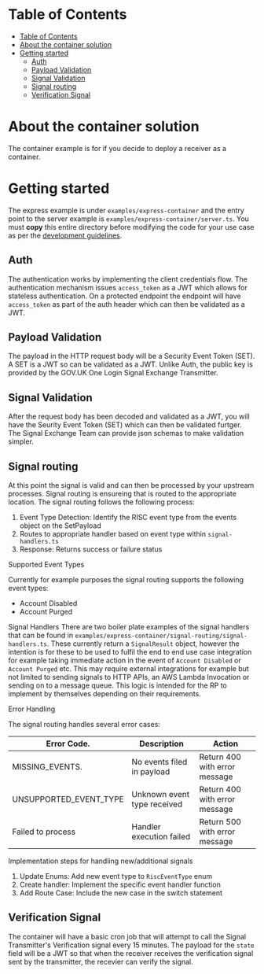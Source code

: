 # Table of Contents

- [Table of Contents](#table-of-contents)
- [About the container solution](#about-the-container-solution)
- [Getting started](#getting-started)
  - [Auth](#auth)
  - [Payload Validation](#payload-validation)
  - [Signal Validation](#signal-validation)
  - [Signal routing](#signal-routing)
  - [Verification Signal](#verification-signal)

# About the container solution

The container example is for if you decide to deploy a receiver as a container.

# Getting started

The express example is under `examples/express-container` and the entry point to the server example is `examples/express-container/server.ts`. You must **copy** this entire directory before modifying the code for your use case as per the [development guidelines](README.md#development-guidelines).

## Auth

The authentication works by implementing the client credentials flow. The authentication mechanism issues `access_token` as a JWT which allows for stateless authentication. On a protected endpoint the endpoint will have `access_token` as part of the auth header which can then be validated as a JWT.

## Payload Validation

The payload in the HTTP request body will be a Security Event Token (SET). A SET is a JWT so can be validated as a JWT. Unlike Auth, the public key is provided by the GOV.UK One Login Signal Exchange Transmitter.

## Signal Validation

After the request body has been decoded and validated as a JWT, you will have the Seurity Event Token (SET) which can then be validated furtger. The Signal Exchange Team can provide json schemas to make validation simpler.

## Signal routing

At this point the signal is valid and can then be processed by your upstream processes. Signal routing is ensureing that is routed to the appropriate location. The signal routing follows the following process:

1. Event Type Detection: Identify the RISC event type from the events object on the SetPayload
2. Routes to appropriate handler based on event type within `signal-handlers.ts`
3. Response: Returns success or failure status

Supported Event Types

Currently for example purposes the signal routing supports the following event types:

- Account Disabled
- Account Purged

Signal Handlers
There are two boiler plate examples of the signal handlers that can be found in `examples/express-container/signal-routing/signal-handlers.ts`. These currently return a `SignalResult` object, however the intention is for these to be used to fulfil the end to end use case integration for example taking immediate action in the event of `Account Disabled` or `Account Purged` etc. This may require external integrations for example but not limited to sending signals to HTTP APIs, an AWS Lambda Invocation or sending on to a message queue. This logic is intended for the RP to implement by themselves depending on their requirements.

Error Handling

The signal routing handles several error cases:

| Error Code.            | Description                 | Action                        |
| ---------------------- | --------------------------- | ----------------------------- |
| MISSING_EVENTS.        | No events filed in payload  | Return 400 with error message |
| UNSUPPORTED_EVENT_TYPE | Unknown event type received | Return 400 with error message |
| Failed to process      | Handler execution failed    | Return 500 with error message |

Implementation steps for handling new/additional signals

1. Update Enums: Add new event type to `RiscEventType` enum
2. Create handler: Implement the specific event handler function
3. Add Route Case: Include the new case in the switch statement

## Verification Signal

The container will have a basic cron job that will attempt to call the Signal Transmitter's Verification signal every 15 minutes. The payload for the `state` field will be a JWT so that when the receiver receives the verification signal sent by the transmitter, the recevier can verify the signal.
